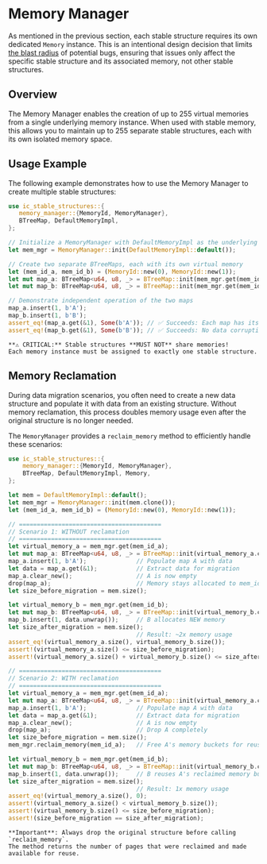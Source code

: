 # Memory Manager

As mentioned in the previous section, each stable structure requires its own dedicated `Memory` instance.
This is an intentional design decision that limits [the blast radius](../introduction/design-principles.md) of potential bugs, ensuring that issues only affect the specific stable structure and its associated memory, not other stable structures.

## Overview

The Memory Manager enables the creation of up to 255 virtual memories from a single underlying memory instance.
When used with stable memory, this allows you to maintain up to 255 separate stable structures, each with its own isolated memory space.

## Usage Example

The following example demonstrates how to use the Memory Manager to create multiple stable structures:

```rust
use ic_stable_structures::{
   memory_manager::{MemoryId, MemoryManager},
   BTreeMap, DefaultMemoryImpl,
};

// Initialize a MemoryManager with DefaultMemoryImpl as the underlying memory
let mem_mgr = MemoryManager::init(DefaultMemoryImpl::default());

// Create two separate BTreeMaps, each with its own virtual memory
let (mem_id_a, mem_id_b) = (MemoryId::new(0), MemoryId::new(1));
let mut map_a: BTreeMap<u64, u8, _> = BTreeMap::init(mem_mgr.get(mem_id_a));
let mut map_b: BTreeMap<u64, u8, _> = BTreeMap::init(mem_mgr.get(mem_id_b));

// Demonstrate independent operation of the two maps
map_a.insert(1, b'A');
map_b.insert(1, b'B');
assert_eq!(map_a.get(&1), Some(b'A')); // ✅ Succeeds: Each map has its own memory
assert_eq!(map_b.get(&1), Some(b'B')); // ✅ Succeeds: No data corruption
```

```admonish warning ""
**⚠️ CRITICAL:** Stable structures **MUST NOT** share memories!
Each memory instance must be assigned to exactly one stable structure.
```

## Memory Reclamation

During data migration scenarios, you often need to create a new data structure and populate it with data from an existing structure. Without memory reclamation, this process doubles memory usage even after the original structure is no longer needed.

The `MemoryManager` provides a `reclaim_memory` method to efficiently handle these scenarios:

```rust
use ic_stable_structures::{
    memory_manager::{MemoryId, MemoryManager},
    BTreeMap, DefaultMemoryImpl, Memory,
};

let mem = DefaultMemoryImpl::default();
let mem_mgr = MemoryManager::init(mem.clone());
let (mem_id_a, mem_id_b) = (MemoryId::new(0), MemoryId::new(1));

// ========================================
// Scenario 1: WITHOUT reclamation
// ========================================
let virtual_memory_a = mem_mgr.get(mem_id_a);
let mut map_a: BTreeMap<u64, u8, _> = BTreeMap::init(virtual_memory_a.clone());
map_a.insert(1, b'A');              // Populate map A with data
let data = map_a.get(&1);           // Extract data for migration
map_a.clear_new();                  // A is now empty
drop(map_a);                        // Memory stays allocated to mem_id_a
let size_before_migration = mem.size();

let virtual_memory_b = mem_mgr.get(mem_id_b);
let mut map_b: BTreeMap<u64, u8, _> = BTreeMap::init(virtual_memory_b.clone());
map_b.insert(1, data.unwrap());     // B allocates NEW memory
let size_after_migration = mem.size();
                                    // Result: ~2x memory usage
assert_eq!(virtual_memory_a.size(), virtual_memory_b.size());
assert!(virtual_memory_a.size() <= size_before_migration);
assert!(virtual_memory_a.size() + virtual_memory_b.size() <= size_after_migration);

// ========================================
// Scenario 2: WITH reclamation
// ========================================
let virtual_memory_a = mem_mgr.get(mem_id_a);
let mut map_a: BTreeMap<u64, u8, _> = BTreeMap::init(virtual_memory_a.clone());
map_a.insert(1, b'A');              // Populate map A with data
let data = map_a.get(&1);           // Extract data for migration
map_a.clear_new();                  // A is now empty
drop(map_a);                        // Drop A completely
let size_before_migration = mem.size();
mem_mgr.reclaim_memory(mem_id_a);   // Free A's memory buckets for reuse

let virtual_memory_b = mem_mgr.get(mem_id_b);
let mut map_b: BTreeMap<u64, u8, _> = BTreeMap::init(virtual_memory_b.clone());
map_b.insert(1, data.unwrap());     // B reuses A's reclaimed memory buckets
let size_after_migration = mem.size();
                                    // Result: 1x memory usage
assert_eq!(virtual_memory_a.size(), 0);
assert!(virtual_memory_a.size() < virtual_memory_b.size());
assert!(virtual_memory_b.size() <= size_before_migration);
assert!(size_before_migration == size_after_migration);
```

```admonish info ""
**Important**: Always drop the original structure before calling `reclaim_memory`.
The method returns the number of pages that were reclaimed and made available for reuse.
```
